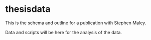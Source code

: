 # thesisdata
This is the schema and outline for a publication with Stephen Maley.

Data and scripts will be here for the analysis of the data.

